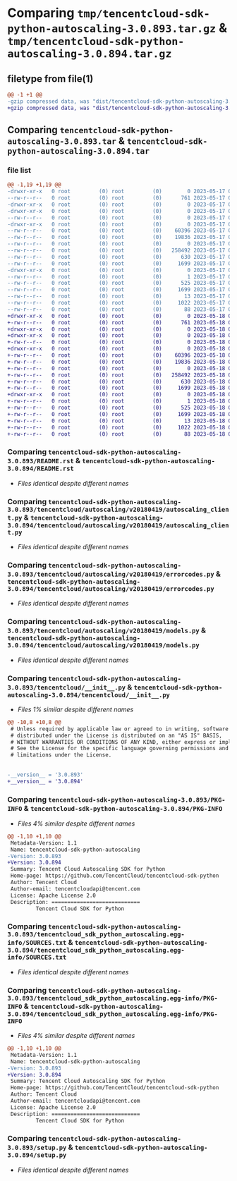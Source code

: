 # Comparing `tmp/tencentcloud-sdk-python-autoscaling-3.0.893.tar.gz` & `tmp/tencentcloud-sdk-python-autoscaling-3.0.894.tar.gz`

## filetype from file(1)

```diff
@@ -1 +1 @@
-gzip compressed data, was "dist/tencentcloud-sdk-python-autoscaling-3.0.893.tar", last modified: Wed May 17 03:22:54 2023, max compression
+gzip compressed data, was "dist/tencentcloud-sdk-python-autoscaling-3.0.894.tar", last modified: Thu May 18 00:16:14 2023, max compression
```

## Comparing `tencentcloud-sdk-python-autoscaling-3.0.893.tar` & `tencentcloud-sdk-python-autoscaling-3.0.894.tar`

### file list

```diff
@@ -1,19 +1,19 @@
-drwxr-xr-x   0 root         (0) root         (0)        0 2023-05-17 03:22:54.000000 tencentcloud-sdk-python-autoscaling-3.0.893/
--rw-r--r--   0 root         (0) root         (0)      761 2023-05-17 03:22:54.000000 tencentcloud-sdk-python-autoscaling-3.0.893/README.rst
-drwxr-xr-x   0 root         (0) root         (0)        0 2023-05-17 03:22:54.000000 tencentcloud-sdk-python-autoscaling-3.0.893/tencentcloud/
-drwxr-xr-x   0 root         (0) root         (0)        0 2023-05-17 03:22:54.000000 tencentcloud-sdk-python-autoscaling-3.0.893/tencentcloud/autoscaling/
--rw-r--r--   0 root         (0) root         (0)        0 2023-05-17 03:22:54.000000 tencentcloud-sdk-python-autoscaling-3.0.893/tencentcloud/autoscaling/__init__.py
-drwxr-xr-x   0 root         (0) root         (0)        0 2023-05-17 03:22:54.000000 tencentcloud-sdk-python-autoscaling-3.0.893/tencentcloud/autoscaling/v20180419/
--rw-r--r--   0 root         (0) root         (0)    60396 2023-05-17 03:22:54.000000 tencentcloud-sdk-python-autoscaling-3.0.893/tencentcloud/autoscaling/v20180419/autoscaling_client.py
--rw-r--r--   0 root         (0) root         (0)    19836 2023-05-17 03:22:54.000000 tencentcloud-sdk-python-autoscaling-3.0.893/tencentcloud/autoscaling/v20180419/errorcodes.py
--rw-r--r--   0 root         (0) root         (0)        0 2023-05-17 03:22:54.000000 tencentcloud-sdk-python-autoscaling-3.0.893/tencentcloud/autoscaling/v20180419/__init__.py
--rw-r--r--   0 root         (0) root         (0)   258492 2023-05-17 03:22:54.000000 tencentcloud-sdk-python-autoscaling-3.0.893/tencentcloud/autoscaling/v20180419/models.py
--rw-r--r--   0 root         (0) root         (0)      630 2023-05-17 03:22:54.000000 tencentcloud-sdk-python-autoscaling-3.0.893/tencentcloud/__init__.py
--rw-r--r--   0 root         (0) root         (0)     1699 2023-05-17 03:22:54.000000 tencentcloud-sdk-python-autoscaling-3.0.893/PKG-INFO
-drwxr-xr-x   0 root         (0) root         (0)        0 2023-05-17 03:22:54.000000 tencentcloud-sdk-python-autoscaling-3.0.893/tencentcloud_sdk_python_autoscaling.egg-info/
--rw-r--r--   0 root         (0) root         (0)        1 2023-05-17 03:22:54.000000 tencentcloud-sdk-python-autoscaling-3.0.893/tencentcloud_sdk_python_autoscaling.egg-info/dependency_links.txt
--rw-r--r--   0 root         (0) root         (0)      525 2023-05-17 03:22:54.000000 tencentcloud-sdk-python-autoscaling-3.0.893/tencentcloud_sdk_python_autoscaling.egg-info/SOURCES.txt
--rw-r--r--   0 root         (0) root         (0)     1699 2023-05-17 03:22:54.000000 tencentcloud-sdk-python-autoscaling-3.0.893/tencentcloud_sdk_python_autoscaling.egg-info/PKG-INFO
--rw-r--r--   0 root         (0) root         (0)       13 2023-05-17 03:22:54.000000 tencentcloud-sdk-python-autoscaling-3.0.893/tencentcloud_sdk_python_autoscaling.egg-info/top_level.txt
--rw-r--r--   0 root         (0) root         (0)     1022 2023-05-17 03:22:54.000000 tencentcloud-sdk-python-autoscaling-3.0.893/setup.py
--rw-r--r--   0 root         (0) root         (0)       88 2023-05-17 03:22:54.000000 tencentcloud-sdk-python-autoscaling-3.0.893/setup.cfg
+drwxr-xr-x   0 root         (0) root         (0)        0 2023-05-18 00:16:14.000000 tencentcloud-sdk-python-autoscaling-3.0.894/
+-rw-r--r--   0 root         (0) root         (0)      761 2023-05-18 00:16:14.000000 tencentcloud-sdk-python-autoscaling-3.0.894/README.rst
+drwxr-xr-x   0 root         (0) root         (0)        0 2023-05-18 00:16:14.000000 tencentcloud-sdk-python-autoscaling-3.0.894/tencentcloud/
+drwxr-xr-x   0 root         (0) root         (0)        0 2023-05-18 00:16:14.000000 tencentcloud-sdk-python-autoscaling-3.0.894/tencentcloud/autoscaling/
+-rw-r--r--   0 root         (0) root         (0)        0 2023-05-18 00:16:14.000000 tencentcloud-sdk-python-autoscaling-3.0.894/tencentcloud/autoscaling/__init__.py
+drwxr-xr-x   0 root         (0) root         (0)        0 2023-05-18 00:16:14.000000 tencentcloud-sdk-python-autoscaling-3.0.894/tencentcloud/autoscaling/v20180419/
+-rw-r--r--   0 root         (0) root         (0)    60396 2023-05-18 00:16:14.000000 tencentcloud-sdk-python-autoscaling-3.0.894/tencentcloud/autoscaling/v20180419/autoscaling_client.py
+-rw-r--r--   0 root         (0) root         (0)    19836 2023-05-18 00:16:14.000000 tencentcloud-sdk-python-autoscaling-3.0.894/tencentcloud/autoscaling/v20180419/errorcodes.py
+-rw-r--r--   0 root         (0) root         (0)        0 2023-05-18 00:16:14.000000 tencentcloud-sdk-python-autoscaling-3.0.894/tencentcloud/autoscaling/v20180419/__init__.py
+-rw-r--r--   0 root         (0) root         (0)   258492 2023-05-18 00:16:14.000000 tencentcloud-sdk-python-autoscaling-3.0.894/tencentcloud/autoscaling/v20180419/models.py
+-rw-r--r--   0 root         (0) root         (0)      630 2023-05-18 00:16:14.000000 tencentcloud-sdk-python-autoscaling-3.0.894/tencentcloud/__init__.py
+-rw-r--r--   0 root         (0) root         (0)     1699 2023-05-18 00:16:14.000000 tencentcloud-sdk-python-autoscaling-3.0.894/PKG-INFO
+drwxr-xr-x   0 root         (0) root         (0)        0 2023-05-18 00:16:14.000000 tencentcloud-sdk-python-autoscaling-3.0.894/tencentcloud_sdk_python_autoscaling.egg-info/
+-rw-r--r--   0 root         (0) root         (0)        1 2023-05-18 00:16:14.000000 tencentcloud-sdk-python-autoscaling-3.0.894/tencentcloud_sdk_python_autoscaling.egg-info/dependency_links.txt
+-rw-r--r--   0 root         (0) root         (0)      525 2023-05-18 00:16:14.000000 tencentcloud-sdk-python-autoscaling-3.0.894/tencentcloud_sdk_python_autoscaling.egg-info/SOURCES.txt
+-rw-r--r--   0 root         (0) root         (0)     1699 2023-05-18 00:16:14.000000 tencentcloud-sdk-python-autoscaling-3.0.894/tencentcloud_sdk_python_autoscaling.egg-info/PKG-INFO
+-rw-r--r--   0 root         (0) root         (0)       13 2023-05-18 00:16:14.000000 tencentcloud-sdk-python-autoscaling-3.0.894/tencentcloud_sdk_python_autoscaling.egg-info/top_level.txt
+-rw-r--r--   0 root         (0) root         (0)     1022 2023-05-18 00:16:14.000000 tencentcloud-sdk-python-autoscaling-3.0.894/setup.py
+-rw-r--r--   0 root         (0) root         (0)       88 2023-05-18 00:16:14.000000 tencentcloud-sdk-python-autoscaling-3.0.894/setup.cfg
```

### Comparing `tencentcloud-sdk-python-autoscaling-3.0.893/README.rst` & `tencentcloud-sdk-python-autoscaling-3.0.894/README.rst`

 * *Files identical despite different names*

### Comparing `tencentcloud-sdk-python-autoscaling-3.0.893/tencentcloud/autoscaling/v20180419/autoscaling_client.py` & `tencentcloud-sdk-python-autoscaling-3.0.894/tencentcloud/autoscaling/v20180419/autoscaling_client.py`

 * *Files identical despite different names*

### Comparing `tencentcloud-sdk-python-autoscaling-3.0.893/tencentcloud/autoscaling/v20180419/errorcodes.py` & `tencentcloud-sdk-python-autoscaling-3.0.894/tencentcloud/autoscaling/v20180419/errorcodes.py`

 * *Files identical despite different names*

### Comparing `tencentcloud-sdk-python-autoscaling-3.0.893/tencentcloud/autoscaling/v20180419/models.py` & `tencentcloud-sdk-python-autoscaling-3.0.894/tencentcloud/autoscaling/v20180419/models.py`

 * *Files identical despite different names*

### Comparing `tencentcloud-sdk-python-autoscaling-3.0.893/tencentcloud/__init__.py` & `tencentcloud-sdk-python-autoscaling-3.0.894/tencentcloud/__init__.py`

 * *Files 1% similar despite different names*

```diff
@@ -10,8 +10,8 @@
 # Unless required by applicable law or agreed to in writing, software
 # distributed under the License is distributed on an "AS IS" BASIS,
 # WITHOUT WARRANTIES OR CONDITIONS OF ANY KIND, either express or implied.
 # See the License for the specific language governing permissions and
 # limitations under the License.
 
 
-__version__ = '3.0.893'
+__version__ = '3.0.894'
```

### Comparing `tencentcloud-sdk-python-autoscaling-3.0.893/PKG-INFO` & `tencentcloud-sdk-python-autoscaling-3.0.894/PKG-INFO`

 * *Files 4% similar despite different names*

```diff
@@ -1,10 +1,10 @@
 Metadata-Version: 1.1
 Name: tencentcloud-sdk-python-autoscaling
-Version: 3.0.893
+Version: 3.0.894
 Summary: Tencent Cloud Autoscaling SDK for Python
 Home-page: https://github.com/TencentCloud/tencentcloud-sdk-python
 Author: Tencent Cloud
 Author-email: tencentcloudapi@tencent.com
 License: Apache License 2.0
 Description: ============================
         Tencent Cloud SDK for Python
```

### Comparing `tencentcloud-sdk-python-autoscaling-3.0.893/tencentcloud_sdk_python_autoscaling.egg-info/SOURCES.txt` & `tencentcloud-sdk-python-autoscaling-3.0.894/tencentcloud_sdk_python_autoscaling.egg-info/SOURCES.txt`

 * *Files identical despite different names*

### Comparing `tencentcloud-sdk-python-autoscaling-3.0.893/tencentcloud_sdk_python_autoscaling.egg-info/PKG-INFO` & `tencentcloud-sdk-python-autoscaling-3.0.894/tencentcloud_sdk_python_autoscaling.egg-info/PKG-INFO`

 * *Files 4% similar despite different names*

```diff
@@ -1,10 +1,10 @@
 Metadata-Version: 1.1
 Name: tencentcloud-sdk-python-autoscaling
-Version: 3.0.893
+Version: 3.0.894
 Summary: Tencent Cloud Autoscaling SDK for Python
 Home-page: https://github.com/TencentCloud/tencentcloud-sdk-python
 Author: Tencent Cloud
 Author-email: tencentcloudapi@tencent.com
 License: Apache License 2.0
 Description: ============================
         Tencent Cloud SDK for Python
```

### Comparing `tencentcloud-sdk-python-autoscaling-3.0.893/setup.py` & `tencentcloud-sdk-python-autoscaling-3.0.894/setup.py`

 * *Files identical despite different names*

